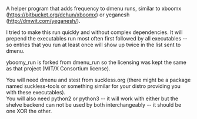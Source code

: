 A helper program that adds frequency to dmenu runs, similar to xboomx (https://bitbucket.org/dehun/xboomx) or yeganesh (http://dmwit.com/yeganesh/).  

I tried to make this run quickly and without complex dependencies. It will prepend the executables run most often first followed by all executables -- so entries that you run at least once will show up twice in the list sent to dmenu.

yboomy_run is forked from dmenu_run so the licensing was kept the same as that project (MIT/X Consortium license).  

You will need dmenu and stest from suckless.org (there might be a package named suckless-tools or something similar for your distro providing you with these executables).  
You will also need python2 or python3 -- it will work with either but the shelve backend can not be used by both interchangeably -- it should be one XOR the other.  
